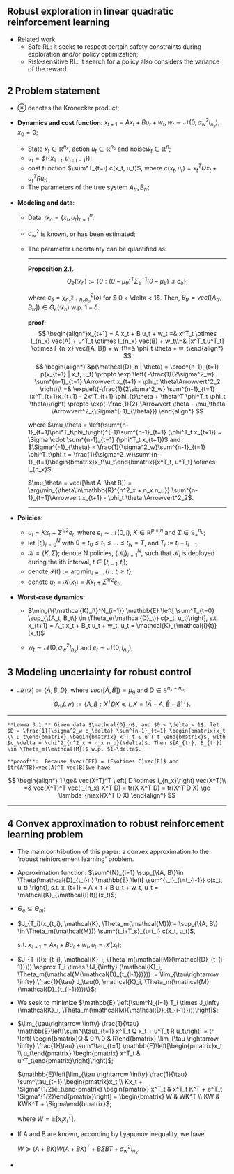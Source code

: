 ## Robust exploration in linear quadratic reinforcement learning

- Related work
  - Safe RL: it seeks to respect certain safety constraints during exploration and/or policy optimization;
  - Risk-sensitive RL: it search for a policy also considers the variance of the reward.

## 2 Problem statement

- $\otimes$ denotes the Kronecker product;

- **Dynamics and cost function**: $x_{t+1} = A x_t + B u_t + w_t, w_t \sim \mathcal{N}(0, \sigma^2_w I_{n_x}), x_0 = 0$;
  - State $x_t \in \mathbb{R}^{n_x}$, action $u_t \in \mathbb{R}^{n_u}$ and noise$w_t \in \mathbb{R}^n$;
  - $u_t = \phi(\{x_{1:t}, u_{1:t-1}\})$;
  - cost function $\sum^T_{t=i} c(x_t, u_t)$, where $c(x_t, u_t) = x^T_tQx_t + u^T_t R u_t$;
  - The parameters of the true system $A_{tr}, B_{tr}$;

- **Modeling and data**: 

  - Data: $\mathcal{D}_n = \{x_t, u_t\}^n_{t=1}$:

  - $\sigma^2_w$ is known, or has been estimated;

  - The parameter uncertainty can be quantified as:

    ---

    **Proposition 2.1.** 
    $$
    \Theta_e(\mathcal{D}_n) := \{\theta: (\theta - \mu_\theta)^T \Sigma^{-1}_{\theta} (\theta - \mu_\theta) \le c_\delta\},
    $$

    where $c_\delta = \chi^2_{n^2_x + n_x n_u}(\delta)$ for $ 0 < \delta < 1$. Then, $\theta_{tr} = vec([A_{tr}, B_{tr}]) \in \Theta_e(\mathcal{D}_n)$ w.p. $1-\delta$.
    
    **proof**:
    $$
    \begin{align*}x_{t+1} = A x_t + B u_t + w_t =& x^T_t \otimes I_{n_x} vec(A) + u^T_t \otimes I_{n_x} vec(B) + w_t\\=& [x^T_t,u^T_t] \otimes I_{n_x} vec([A, B]) + w_t\\=& \phi_t \theta + w_t\end{align*}
    $$
    $$
    \begin{align*}
    &p(\mathcal{D}_n | \theta) = \prod^{n-1}_{t=1} p(x_{t+1} | x_t, u_t)
    \propto \exp \left( -\frac{1}{2\sigma^2_w} \sum^{n-1}_{t=1} \Arrowvert x_{t+1} - \phi_t \theta\Arrowvert^2_2 \right)\\
    =& \exp\left(-\frac{1}{2\sigma^2_w} \sum^{n-1}_{t=1} (x^T_{t+1}x_{t+1} - 2x^T_{t+1} \phi_{t}\theta + \theta^T \phi^T_t \phi_t \theta)\right)
    \propto \exp(-\frac{1}{2} \Arrowvert \theta - \mu_\theta \Arrowvert^2_{\Sigma^{-1}_{\theta}})
    \end{align*}
    $$
    
    where $\mu_\theta = \left(\sum^{n-1}_{t=1}\phi^T_t\phi_t\right)^{-1}\sum^{n-1}_{t=1} (\phi^T_t x_{t+1}) = \Sigma \cdot \sum^{n-1}_{t=1} (\phi^T_t x_{t+1})$ and $\Sigma^{-1}_{\theta} = \frac{1}{\sigma^2_w}\sum^{n-1}_{t=1} \phi^T_t\phi_t = \frac{1}{\sigma^2_w}\sum^{n-1}_{t=1}\begin{bmatrix}x_t\\u_t\end{bmatrix}[x^T_t, u^T_t] \otimes I_{n_x}$. 
    
    $\mu_\theta = vec([\hat A, \hat B]) = \arg\min_{\theta\in\mathbb{R}^{n^2_x + n_x n_u}} \sum^{n-1}_{t=1}\Arrowvert x_{t+1} - \phi_t \theta \Arrowvert^2_2$.
    
    ---

- **Policies**:

  - $u_t = K x_t + \Sigma^{1/2} e_t$, where $e_t \sim \mathcal{N}(0, I)$, $K \in \mathbb{R}^{p \times n}$ and $\Sigma \in \mathbb{S}^{n_u}_{+}$;
  - let $\{t_i\}^N_{i=0}$ with $0 = t_0 \le t_1 \le \ldots \le t_N = T$, and $T_i := t_i - t_{i-1}$.
  - $\mathcal{K} = \{K, \Sigma\}$; denote N policies, $\{\mathcal{K}_i\}^N_{i=1}$, such that $\mathcal{K}_i$ is deployed during the ith interval, $t \in [t_{i-1}, t_i )$;
  - denote $\mathcal{I}(t) := \arg\min_{i\in\mathcal{N}}\{i : t_i \ge t\}$;
  - denote $u_t = \mathcal{K}(x_t) = K x_t + \Sigma^{1/2} e_t$.

- **Worst-case dynamics**:

  - $\min_{\{\mathcal{K}_i\}^N_{i=1}} \mathbb{E} \left[ \sum^T_{t=0} \sup_{\{A_t, B_t\} \in \Theta_e(\mathcal{D}_t)} c(x_t, u_t)\right], s.t. x_{t+1} = A_t x_t + B_t u_t + w_t, u_t = \mathcal{K}_{\mathcal{I}(t)}(x_t)$

  - $w_t \sim \mathcal{N}(0, \sigma^2_w I_{n_x})$ and $e_t \sim \mathcal{N}(0, I_{n_u})$;

## 3 Modeling uncertainty for robust control

- $\mathcal{M}(\mathcal{D}) := \{\hat A, \hat B, D\}$, where $vec([\hat A, \hat B]) = \mu_\theta$ and $D \in \mathbb{S}^{n_x + n_u}$:
  $$
  \Theta_m(\mathcal{M}) := \{A, B: X^T D X \preceq I, X = [\hat A - A, \hat B - B]^T\}.
  $$

- ---
	**Lemma 3.1.** Given data $\mathcal{D}_n$, and $0 < \delta < 1$, let $D = \frac{1}{\sigma^2_w c_\delta} \sum^{n-1}_{t=1} \begin{bmatrix}x_t \\ u_t\end{bmatrix} \begin{bmatrix} x^T_t & u^T_t \end{bmatrix}$, with $c_\delta = \chi^2_{n^2_x + n_x n_u}(\delta)$. Then $[A_{tr}, B_{tr}] \in \Theta_m(\mathcal{M})$ w.p. $1-\delta$.

	**proof**:  Because $vec(CEF) = (F\otimes C)vec(E)$ and $tr(A^TB)=vec(A)^T vec(B)$we have
  $$
  \begin{align*}
  1 \ge& vec(X^T)^T \left( D \otimes I_{n_x}\right) vec(X^T)\\
  =& vec(X^T)^T vec(I_{n_x} X^T D) = tr(X X^T D) = tr(X^T D X) \ge \lambda_{max}(X^T D X)
  \end{align*}
  $$
  
  ---
  

## 4 Convex approximation to robust reinforcement learning problem

- The main contribution of this paper: a convex approximation to the 'robust reinforcement learning' problem.

- Approximation function: $\sum^{N}_{i=1} \sup_{\{A, B\}\in \Theta(\mathcal{D}_{t_i}) } \mathbb{E} \left[ \sum^{t_i}_{t=t_{i-1}} c(x_t, u_t) \right], s.t. x_{t+1} = A x_t + B u_t + w_t, u_t = \mathcal{K}_{\mathcal{I}(t)}(x_t)$;

- $\Theta_e \subseteq \Theta_m$;

- $J_{T_i}(x_{t_i}, \mathcal{K}, \Theta_m(\mathcal{M})):= \sup_{\{A, B\} \in \Theta_m(\mathcal{M})} \sum^{t_i+T_s}_{t=t_i} c(x_t, u_t)$,

  s.t. $x_{t+1} = A x_t + B u_t + w_t, u_t = \mathcal{K}(x_t)$;

- $J_{T_i}(x_{t_i}, \mathcal{K}_i, \Theta_m(\mathcal{M}(\mathcal{D}_{t_{i-1}}))) \approx T_i \times \{J_{\infty} (\mathcal{K}_i, \Theta_m(\mathcal{M(\mathcal{D}_{t_{i-1}})})) := \lim_{\tau\rightarrow \infty} \frac{1}{\tau} J_\tau(0, \mathcal{K}_i, \Theta_m(\mathcal{M}(\mathcal{D}_{t_{i-1}})))\}$;

- We seek to minimize  $\mathbb{E} \left[\sum^N_{i=1} T_i \times J_\infty (\mathcal{K}_i, \Theta_m(\mathcal{M}(\mathcal{D}_{t_{i-1}})))\right]$;

- $\lim_{\tau\rightarrow \infty} \frac{1}{\tau} \mathbb{E}\left[\sum^{\tau}_{t=1} x^T_t Q x_t + u^T_t R u_t\right] = tr \left( \begin{bmatrix}Q & 0 \\ 0 & R\end{bmatrix} \lim_{\tau \rightarrow \infty} \frac{1}{\tau} \sum^\tau_{t=1} \mathbb{E}\left[\begin{pmatrix}x_t \\ u_t\end{pmatrix} \begin{pmatrix} x^T_t & u^T_t\end{pmatrix}\right]\right)$;

  $\mathbb{E}\left[\lim_{\tau \rightarrow \infty} \frac{1}{\tau} \sum^\tau_{t=1} \begin{pmatrix}x_t \\ Kx_t + \Sigma^{1/2}e_t\end{pmatrix} \begin{pmatrix} x^T_t & x^T_t K^T + e^T_t \Sigma^{1/2}\end{pmatrix}\right] = \begin{bmatrix} W & WK^T \\ KW & KWK^T + \Sigma\end{bmatrix}$;

  where $W = \mathbb{E}[x_t x^T_t]$.

- If A and B are known, according by Lyapunov inequality, we have

  $W \succeq (A+BK)W(A+BK)^T+B\Sigma BT + \sigma^2_w I_{n_x}$.

- 

